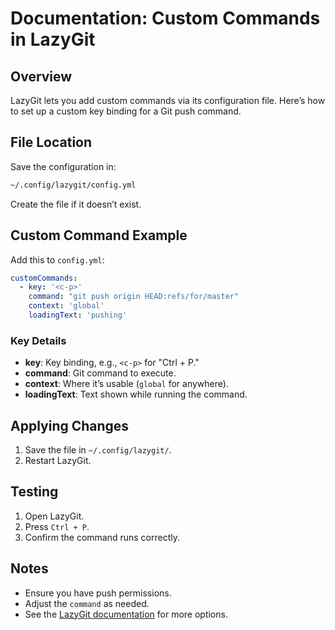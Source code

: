 # Documentation: Custom Commands in LazyGit

## Overview
LazyGit lets you add custom commands via its configuration file. Here’s how to set up a custom key binding for a Git push command.

## File Location
Save the configuration in:

```bash
~/.config/lazygit/config.yml
```

Create the file if it doesn’t exist.

## Custom Command Example
Add this to `config.yml`:

```yaml
customCommands:
  - key: '<c-p>'
    command: "git push origin HEAD:refs/for/master"
    context: 'global'
    loadingText: 'pushing'
```

### Key Details
- **key**: Key binding, e.g., `<c-p>` for "Ctrl + P."
- **command**: Git command to execute.
- **context**: Where it’s usable (`global` for anywhere).
- **loadingText**: Text shown while running the command.

## Applying Changes
1. Save the file in `~/.config/lazygit/`.
2. Restart LazyGit.

## Testing
1. Open LazyGit.
2. Press `Ctrl + P`.
3. Confirm the command runs correctly.

## Notes
- Ensure you have push permissions.
- Adjust the `command` as needed.
- See the [LazyGit documentation](https://github.com/jesseduffield/lazygit#configuring) for more options.

